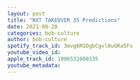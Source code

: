 ```yaml
---
layout: post
title: "NXT TAKEOVER 35 Predictions"
date: 2021-08-20
categories: bob-culture
author: bob-culture
spotify_track_id: 3mvg6M1OgbCgvl0uGRa5Fu
youtube_video_id: 
apple_track_id: 1000532600335
youtube_metadata: 
---
```

